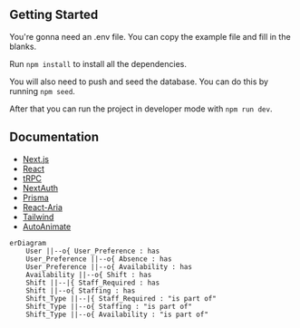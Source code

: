 ## Getting Started

You're gonna need an .env file. You can copy the example file and fill in the blanks.

Run `npm install` to install all the dependencies.

You will also need to push and seed the database. You can do this by running `npm seed`.

After that you can run the project in developer mode with `npm run dev`.


## Documentation

- [Next.js](https://nextjs.org/docs)
- [React](https://reactjs.org/docs/getting-started.html)
- [tRPC](https://trpc.io/docs/introduction)
- [NextAuth](https://next-auth.js.org/getting-started/example)
- [Prisma](https://www.prisma.io/docs/)
- [React-Aria](https://react-spectrum.adobe.com/react-aria/getting-started.html)
- [Tailwind](https://tailwindcss.com/docs)
- [AutoAnimate](https://auto-animate.formkit.com/#usage)




```mermaid
erDiagram
	User ||--o{ User_Preference : has
	User_Preference ||--o{ Absence : has
	User_Preference ||--o{ Availability : has
	Availability ||--o{ Shift : has
	Shift ||--|{ Staff_Required : has
	Shift ||--o{ Staffing : has
	Shift_Type ||--|{ Staff_Required : "is part of"
	Shift_Type ||--o{ Staffing : "is part of"
	Shift_Type ||--o{ Availability : "is part of"
```